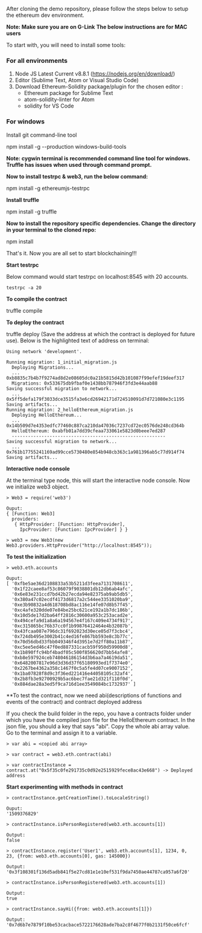 After cloning the demo repository, please follow the steps below to setup the ethereum dev environment. 

**Note: Make sure you are on G-Link**
**The below instructions are for MAC users**

To start with, you will need to install some tools:

### For all environments

1. Node JS Latest Current v8.8.1 (https://nodejs.org/en/download/)
2. Editor (Sublime Text, Atom or Visual Studio Code)
3. Download Ethereum-Solidity package/plugin for the chosen editor :
    * Ethereum package for Sublime Text
    * atom-solidity-linter for Atom
    * solidity for VS Code
    
### For windows 

Install git command-line tool

npm install -g --production windows-build-tools 

**Note: cygwin terminal is recommended command line tool for windows. Truffle has issues when used through command prompt.**

**Now to install testrpc & web3, run the below command:**

npm install -g ethereumjs-testrpc

**Install truffle**

npm install -g truffle

**Now to install the repository specific dependencies. Change the directory in your terminal to the cloned repo:**

npm install

That's it. Now you are all set to start blockchaining!!!

**Start testrpc**

Below command would start testrpc on localhost:8545 with 20 accounts.

```
testrpc -a 20
```

**To compile the contract**

truffle compile

**To deploy the contract**

truffle deploy (Save the address at which the contract is deployed for future use). Below is the highlighted text of address on terminal:

```
Using network 'development'.

Running migration: 1_initial_migration.js
  Deploying Migrations...
  ... 0xb8835c7b4b7f9274ad8d2e08605dc0a21b5815d42b101087f99efef19deef317
  Migrations: 0x533675db9fbaf0e1438bb787946f3fd3e44aab88
Saving successful migration to network...
  ... 0x5ff5defa179f3033dce3515fa3e6cd26942171d724510091d7d721080e3c1195
Saving artifacts...
Running migration: 2_helloEthereum_migration.js
  Deploying HelloEthereum...
  ... 0x14b509d7e4353edfc77460c887ca210da47036c7237cd72ec0576de248cd364b
  HelloEthereum: 0xabfb01a7dd39cfeaa733061e5823d0beee7ed287
  ---------------------------------------------------------
Saving successful migration to network...
  ... 0x761b17755241169ad99cce5730480e854b948cb363c1a981396ab5c77d914f74
Saving artifacts...

```
**Interactive node console**

At the terminal type node, this will start the interactive node console. Now we initialize web3 object. 

```
> Web3 = require('web3')

Ouput:
{ [Function: Web3]
  providers: 
   { HttpProvider: [Function: HttpProvider],
     IpcProvider: [Function: IpcProvider] } }
     
> web3 = new Web3(new Web3.providers.HttpProvider("http://localhost:8545"));

```
**To test the initialization**

```
> web3.eth.accounts

Ouput:
[ '0xfbe5ae36d2108833a53b5211d3feea7131708611',
  '0x1f22caee8af53c86079f9038801db12db6ab4afc',
  '0x6e83e231ccd7bd42b27ecda94e82375ab9ab5db5',
  '0x380a47c02ecdf4173d6817a2c544ee3351020ba9',
  '0xe3b90832a4d618708bd8ac116e14fe07d8b57f45',
  '0xc4afe320dde07e84be25bc621ce192a1b7dc186b',
  '0x10d5de17d2ba64ff2816c30600a953c253acad2e',
  '0x494cefa9d1a8a6a194567e4f167c409e4734f917',
  '0xc315865bc76b37cc0f1b99876412464e4b32087b',
  '0x43fcaa087e796dc31f692023d30ece05d7f3cbc4',
  '0x724db495e3002b41c4ed16fe867bb593e8c3b77c',
  '0x70d56dbd33fbb049346f4d3951e7d2ff80a11b87',
  '0xc5ee5ed46c47f0ed887331cacb59f950d59900d8',
  '0x1b890ffc94bf4badf05c500f856620d7bb54afe8',
  '0xb8e597924ceb748046186154d3b6aa7a4619da51',
  '0x6482007817e96d3d36d37f65180993ed1f7374e0',
  '0x2267be4362a358c1467f0c5a5fe4d07ce9007152',
  '0x1ba07828f8d9c3f36ed221416e44058105c32af4',
  '0x2b8fb3e92700929b5ac6bec7fae21d321f110f0d',
  '0x884dae28a3ed5f9ca716d1ee3549084bc1732937' ]
```
**To test the contract, now we need abi(descriptions of functions and events of the 
  contract) and contract deployed address

If you check the build folder in the repo, you have a contracts folder under which you have the compiled json file for the HelloEthereum contract. In the json file, you should a key that says "abi". Copy the whole abi array value. Go to the terminal and assign it to a variable. 

```
> var abi = <copied abi array>

> var contract = web3.eth.contract(abi)

> var contractInstance = contract.at("0x5f35c0fe291735c0d92e2515929fece8ac43e668") -> Deployed address

```
**Start experimenting with methods in contract**

```
> contractInstance.getCreationTime().toLocaleString()

Ouput: 
'1509376829'

> contractInstance.isPersonRegistered(web3.eth.accounts[1])

Output:
false

> contractInstance.register('User1', web3.eth.accounts[1], 1234, 0, 23, {from: web3.eth.accounts[0], gas: 145000})

Output:
'0x3f108301f136d5adb841f5e27cd81e1e10ef531f9da7450ae44787ca957a6f20'

> contractInstance.isPersonRegistered(web3.eth.accounts[1])

Output:
true

> contractInstance.sayHi({from: web3.eth.accounts[1]})

Output:
'0x7d6b7e7879f10be53cacbace5722176628ade7ba2c8f4677f0b2131f50ce6fcf'
```
